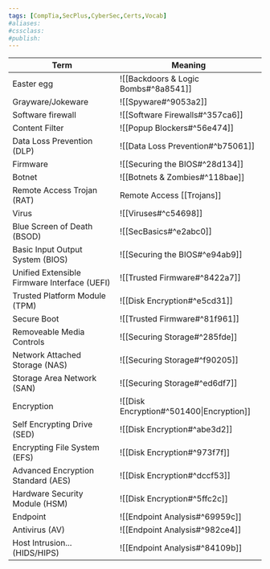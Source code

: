 ```yaml
---
tags: [CompTia,SecPlus,CyberSec,Certs,Vocab]
#aliases:
#cssclass:
#publish:
---
```


| Term                                         | Meaning                                                                  |
| -------------------------------------------- | ------------------------------------------------------------------------ |
| Easter egg                                   | ![[Backdoors & Logic Bombs#^8a8541]]                                     |
| Grayware/Jokeware                            | ![[Spyware#^9053a2]]                                                     |
| Software firewall                            | ![[Software Firewalls#^357ca6]]                                          |
| Content Filter                               | ![[Popup Blockers#^56e474]]                                              |
| Data Loss Prevention (DLP)                   | ![[Data Loss Prevention#^b75061]] |
| Firmware                                     | ![[Securing the BIOS#^28d134]]                                           |
| Botnet                                       | ![[Botnets & Zombies#^118bae]]                                           |
| Remote Access Trojan (RAT)                   | Remote Access [[Trojans]]                                                |
| Virus                                        | ![[Viruses#^c54698]]                                                     |
| Blue Screen of Death (BSOD)                  | ![[SecBasics#^e2abc0]]                                                   |
| Basic Input Output System (BIOS)             | ![[Securing the BIOS#^e94ab9]]                                           |
| Unified Extensible Firmware Interface (UEFI) | ![[Trusted Firmware#^8422a7]]                                            |
| Trusted Platform Module (TPM)                | ![[Disk Encryption#^e5cd31]]                                             |
| Secure Boot                                  | ![[Trusted Firmware#^81f961]]                                            |
| Removeable Media Controls                    | ![[Securing Storage#^285fde]]                                            |
| Network Attached Storage (NAS)               | ![[Securing Storage#^f90205]]                                            |
| Storage Area Network (SAN)                   | ![[Securing Storage#^ed6df7]]                                            |
| Encryption                                   | ![[Disk Encryption#^501400\|Encryption]]                                 |
| Self Encrypting Drive (SED)                  | ![[Disk Encryption#^abe3d2]]                                             |
| Encrypting File System (EFS)                 | ![[Disk Encryption#^973f7f]]                                             |
| Advanced Encryption Standard (AES)           | ![[Disk Encryption#^dccf53]]                                             |
| Hardware Security Module (HSM)               | ![[Disk Encryption#^5ffc2c]]                                             |
| Endpoint                                     | ![[Endpoint Analysis#^69959c]]                                           |
| Antivirus (AV)                               | ![[Endpoint Analysis#^982ce4]]                                           |
| Host Intrusion... (HIDS/HIPS)                | ![[Endpoint Analysis#^84109b]]                                           |